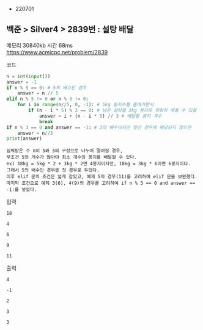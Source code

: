 - 220701
##  백준 > Silver4 > 2839번 : 설탕 배달
메모리 30840kb 시간 68ms  
https://www.acmicpc.net/problem/2839  

코드
```python
n = int(input())
answer = -1
if n % 5 == 0: # 5의 배수인 경우
    answer = n // 5
elif n % 5 != 0 or n % 3 != 0:
    for i in range(n//5, 0, -1): # 5kg 봉지수를 줄여가면서
        if (n - i * 5) % 3 == 0: # 남은 설탕을 3kg 봉지로 정확히 채울 수 있을 때
            answer = i + (n - i * 5) // 3 # 배달할 봉지 개수
            break
if n % 3 == 0 and answer == -1: # 3의 배수이지만 앞선 경우에 해당되지 않으면
    answer = n//3
print(answer)
```

```
입력받은 수 n이 5와 3의 구성으로 나누어 떨어질 경우,
무조건 5의 개수가 많아야 최소 개수의 봉지를 배달할 수 있다.
ex) 18kg = 5kg * 2 + 3kg * 2면 4봉지이지만, 18kg = 3kg * 6이면 6봉지이다.
그래서 5의 배수인 경우를 첫 경우로 두었다.
이후 elif 문의 조건은 넓게 잡았고, 예제 5의 경우(11)를 고려하여 elif 문을 보완했다.
마지막 조건으로 예제 3(6), 4(9)의 경우를 고려하여 if n % 3 == 0 and answer == -1:를 넣었다.
```

입력
```
18

4

6

9

11
```

출력
```
4

-1

2

3

3
```